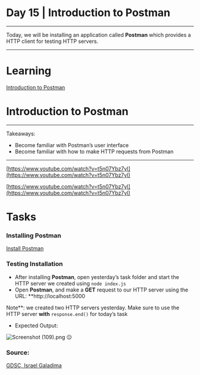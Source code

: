 # Day 15 | Introduction to Postman

---

Today, we will be installing an application called **Postman** which provides a HTTP client for testing HTTP servers.

---

# Learning

[Introduction to Postman](https://www.notion.so/Introduction-to-Postman-a55320826e73460d81e0fa4367e1a77f)

# Introduction to Postman

---

Takeaways:

- Become familiar with Postman’s user interface
- Become familiar with how to make HTTP requests from Postman

---

[https://www.youtube.com/watch?v=t5n07Ybz7yI](https://www.youtube.com/watch?v=t5n07Ybz7yI)

[https://www.youtube.com/watch?v=t5n07Ybz7yI](https://www.youtube.com/watch?v=t5n07Ybz7yI)

# Tasks

### Installing Postman

[Install Postman](https://www.notion.so/Install-Postman-c9a3d7689a9948528b6abc4945c91261)

### Testing Installation

- After installing **Postman**, open yesterday’s task folder and start the HTTP server we created using `node index.js`
- Open **Postman**, and make a **GET** request to our HTTP server using the URL: **http://localhost:5000

Note**: we created two HTTP servers yesterday. Make sure to use the HTTP server **with** `response.end()` for today’s task
- Expected Output:

![Screenshot (109).png](https://s3-us-west-2.amazonaws.com/secure.notion-static.com/60457c58-7444-478b-b5b2-bb6eec50c5dd/Screenshot_(109).png)
😑
### Source:

[GDSC, Israel Galadima](https://israelgaladima.notion.site/Day-2-JavaScript-Refresher-96ecdd77ddb3462ba90ea6f7c83af90b)